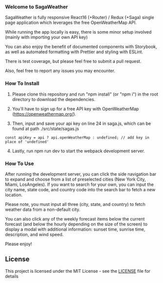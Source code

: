 ### Welcome to SagaWeather

SagaWeather is fully responsive React16 (+Router) / Redux (+Saga) single page application which leverages the free OpenWeatherMap API.

While running the app locally is easy, there is some minor setup involved (mainly with importing your own API key)

You can also enjoy the benefit of documented components with Storybook, as well as automated formatting with Prettier and styling with ESLint.

There is test coverage, but please feel free to submit a pull request.

Also, feel free to report any issues you may encounter.

### How To Install

1. Please clone this repository and run "npm install" (or "npm i") in the root directory to download the dependencies.

2. You'll have to sign up for a free API key with OpenWeatherMap (https://openweathermap.org/).

3. Then, input and save your api key on line 24 in saga.js, which can be found at path ./src/state/sagas.js

```
const apiKey = api ? api.openWeatherMap : undefined; // add key in place of 'undefined'
```

4. Lastly, run npm run dev to start the webpack development server.

### How To Use

After running the development server, you can click the side navigation bar to expand and choose from a list of preselected cities (New York City, Miami, LosAngeles). If you want to search for your own, you can input the city name, state code, and country code into the search bar to fetch a new location.

Please note, you must input all three (city, state, and country) to fetch weather data from a non-default city.

You can also click any of the weekly forecast items below the current forecast (and below the hourly depending on the size of the screen) to display a modal with additional information: sunset time, sunrise time, description, and wind speed.

Please enjoy!

## License

This project is licensed under the MIT License - see the [LICENSE](LICENSE) file for details
